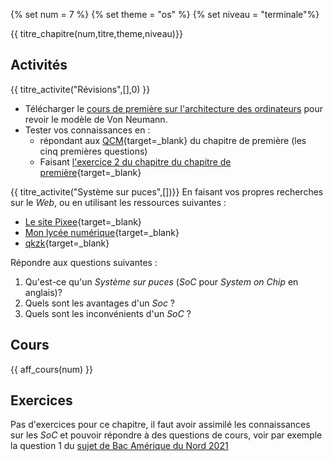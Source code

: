 
{% set num = 7 %}
{% set theme = "os" %}
{% set niveau = "terminale"%}

{{ titre_chapitre(num,titre,theme,niveau)}}
 
## Activités 


{{ titre_activite("Révisions",[],0) }}
* Télécharger le [cours de première sur l'architecture des ordinateurs](https://fabricenativel.github.io/NSIPremiere/pdf/C4/C4-cours.pdf) pour revoir le modèle de Von Neumann.
* Tester vos connaissances en :
    * répondant aux [QCM](https://fabricenativel.github.io/NSIPremiere/architecture/#qcm){target=_blank} du chapitre de première (les cinq premières questions)
    * Faisant [l'exercice 2 du chapitre du chapitre de première](https://fabricenativel.github.io/NSIPremiere/architecture/#exercice-2-modele-de-von-neumann){target=_blank}


{{ titre_activite("Système sur puces",[])}}
En faisant vos propres recherches sur le *Web*, ou en utilisant les ressources suivantes :

* [Le site Pixee](https://pixees.fr/informatiquelycee/n_site/nsi_term_archi_soc.html){target=_blank}
* [Mon lycée numérique](https://monlyceenumerique.fr/nsi_terminale/arse/a1_systeme_%20sur%20_puce.html){target=_blank}
* [qkzk](https://qkzk.xyz/docs/nsi/cours_terminale/architecture/composants/cours/){target=_blank}

Répondre aux questions suivantes : 

1. Qu'est-ce qu'un *Système sur puces* (*SoC* pour *System on Chip* en anglais)?
2. Quels sont les avantages d'un *Soc* ?
3. Quels sont les inconvénients d'un *SoC* ?


## Cours

{{ aff_cours(num) }}

## Exercices

Pas d'exercices pour ce chapitre, il faut avoir assimilé les connaissances sur les *SoC* et pouvoir répondre à des questions de cours, voir par exemple la question 1 du [sujet de Bac Amérique du Nord 2021](http://localhost:8000/officiels/Annales/EE/2021/AmeriqueNord2021.pdf)